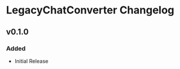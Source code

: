 <!-- Keep a Changelog guide -> https://keepachangelog.com -->

# LegacyChatConverter Changelog

## v0.1.0
### Added
- Initial Release
